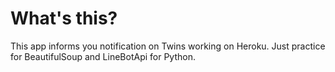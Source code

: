 # What's this?
This app informs you notification on Twins working on Heroku.
Just practice for BeautifulSoup and LineBotApi for Python.
